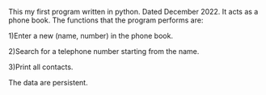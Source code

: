 This my first program written in python. Dated December 2022.
It acts as a phone book. The functions that the program performs are:

1)Enter a new (name, number) in the phone book.

2)Search for a telephone number starting from the name.

3)Print all contacts.

The data are persistent.